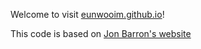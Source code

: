 Welcome to visit [eunwooim.github.io](https://eunwooim.github.io)!

This code is based on [Jon Barron's website](https://github.com/jonbarron/website)